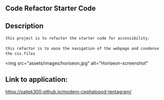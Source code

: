 ## Code Refactor Starter Code

## Description

    this project is to refactor the starter code for accessibility.

    this refactor is to eaze the navigation of the webpage and condense the css.files

  <img src="assets/images/horiseon.jpg" alt="Horiseon-screenshot"

## Link to application:
https://saitek300.github.io/modern-cephalopod-tentagram/

